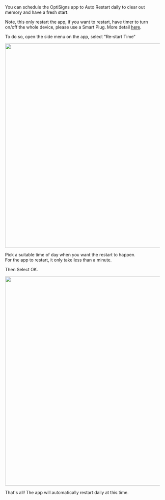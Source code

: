 <p>You can schedule the OptiSigns app to Auto Restart daily to clear out memory and have a fresh start.</p>
<p>Note, this only restart the app, if you want to restart, have timer to turn on/off the whole device, please use a Smart Plug. More detail <a href="https://s3.amazonaws.com/optisigns-public/Improve+stability+of+your+digital+signs+running+Amazon+Fire+TV.pdf" target="_blank" rel="noopener">here</a>.</p>
<p>To do so, open the side menu on the app, select "Re-start Time"</p>
<p><img src="https://support.optisigns.com/hc/article_attachments/360024053394" width="1181" height="664"></p>
<p>Pick a suitable time of day when you want the restart to happen.<br>For the app to restart, it only take less than a minute.</p>
<p>Then Select OK.</p>
<p><img src="https://support.optisigns.com/hc/article_attachments/360024999513" width="1209" height="680"></p>
<p>That's all! The app will automatically restart daily at this time.</p>